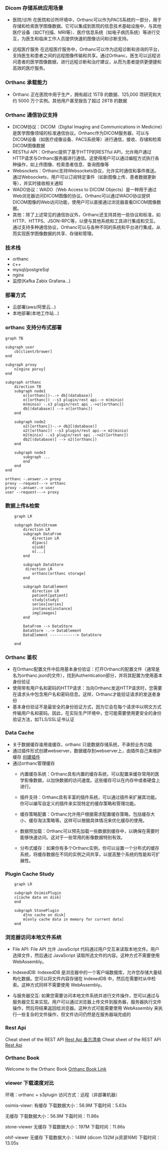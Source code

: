 ### Dicom 存储系统应用场景

- 医院/诊所 在医院和诊所环境中，Orthanc可以作为PACS系统的一部分，用于存储和检索医学图像数据。它可以集成到医院的信息技术基础设施中，与其他医疗设备（如CT扫描、MRI等）、医疗信息系统（如电子病历系统）等进行交互，为医生和临床工作人员提供快速的图像访问和诊断支持。

- 远程医疗服务 在远程医疗服务中，Orthanc可以作为远程诊断和咨询的平台，支持医生和患者之间的远程图像传输和共享。通过Orthanc，医生可以远程访问患者的医学图像数据，进行远程诊断和治疗建议，从而为患者提供更便捷和高效的医疗服务。


### Orthanc 承载能力
-  Orthanc 正在医院中用于生产，拥有超过 15TB 的数据、125,000 项研究和大约 5000 万个实例。其他用户甚至报告了超过 28TB 的数据

### Orthanc 通信协议支持
- DICOM协议：DICOM（Digital Imaging and Communications in Medicine）是医学图像领域的标准通信协议。Orthanc作为DICOM服务器，可以与DICOM设备（如医疗成像设备、PACS系统等）进行通信，接收、存储和检索DICOM图像数据
- RESTful API：Orthanc提供了基于HTTP的RESTful API，允许用户通过HTTP请求与Orthanc服务器进行通信。这使得用户可以通过编程方式执行各种操作，如上传图像、检索患者信息、查询图像等
- Websockets：Orthanc支持Websockets协议，允许实时通信和事件推送。通过Websockets，用户可以订阅特定事件（如新图像上传、患者数据更新等），并实时接收相关通知
- WADO协议：WADO（Web Access to DICOM Objects）是一种用于通过Web浏览器访问DICOM图像的协议。Orthanc可以通过WADO协议提供DICOM图像的Web访问功能，使用户可以直接通过浏览器查看DICOM图像数据。
- 其他：除了上述常见的通信协议外，Orthanc还支持其他一些协议和标准，如HTTP、HTTPS、JSON-RPC等，以便与其他系统和工具进行集成和交互。
通过支持多种通信协议，Orthanc可以与各种不同的系统和平台进行集成，从而实现医学图像数据的共享、存储和管理。

### 技术栈
- orthanc 
- c++ 
- mysql/postgreSql  
- nginx  
- 监控(Kafka Zabix Grafana...)

### 部署方式
- 云部署(aws/阿里云...)
- 本地部署(本地工作站...)

### orthanc 支持分布式部署

```mermaid
graph TB

subgraph user
    cb[client/brower]
end

subgraph proxy
    n[nginx porxy]
end

subgraph orthanc
    direction TB
    subgraph node1
        o([orthanc])-.-> db[(database)]
        o([orthanc]) --s3 plugin/rest api--> m(minio)
        m(minio) -.s3 plugin/rest api .->o([orthanc])
        db[(database)] --> o([orthanc])
    end 

    subgraph node2
        o2([orthanc])-.-> db2[(database)]
        o2([orthanc]) --s3 plugin/rest api--> m2(minio)
        m2(minio) -.s3 plugin/rest api .->o2([orthanc])
        db2[(database)] --> o2([orthanc])
    end 

    subgraph node3
        subgraph ...
        end
    end 
end

orthanc -.answer.-> proxy
proxy --request---> orthanc
proxy -.answer.-> user
user --request---> proxy

```

### 数据上传&检索

```mermaid
    graph LR

    subgraph DatsStream
        direction LR
        subgraph DataFrom
            direction LR
            d[pacs]
            u[usb]
            o[...]
        end
   
        subgraph DataStore
         direction LR
            orthanc[orthanc storage]
        end

        subgraph DataElement
            direction LR
            patient[patient]
            study[study]
            series[series]
            instance[instance]
            img[images]
        end

        DataFrom --> DataStore
        DataStore -.-> DataElement
        DataElement ------------> DataStore
    
    end

```

### Orthanc 鉴权
- 在Orthanc配置文件中启用基本身份验证：打开Orthanc的配置文件（通常是名为orthanc.json的文件），找到Authentication部分，并将其配置为使用基本身份验证
- 使用带有用户名和密码的HTTP请求：当向Orthanc发送HTTP请求时，您需要在请求头中包含用户名和密码信息。这样，Orthanc才能验证请求的发送者身份
- 基本身份验证不是最安全的身份验证方式，因为它会在每个请求中以明文方式传输用户名和密码。因此，在实际生产环境中，您可能需要使用更安全的身份验证方法，如TLS/SSL证书认证

### Data Cache  
- 关于数据缓存谁用谁缓存，orthanc 只是数据存储系统，不承担业务功能
- 通过插件形式创建webserver，数据缓存到webserver上，由插件自己来维护缓存 [创建插件](https://orthanc.uclouvain.be/book/developers/creating-plugins.html)
- 通过orthanc管理缓存
  - 内置缓存系统：Orthanc具有内置的缓存系统，可以配置来缓存常用的医学影像数据，以加快数据的访问速度。这些缓存可以在内存中或者硬盘上进行。

  - 插件支持：Orthanc具有丰富的插件系统，可以通过插件来扩展其功能。你可以编写自定义的插件来实现特定的缓存策略和管理功能。

  - 缓存策略配置：Orthanc允许用户根据需求配置缓存策略，包括缓存大小、缓存淘汰策略等。这样可以根据具体情况来优化缓存的使用。

  - 数据预加载：Orthanc可以预先加载一些数据到缓存中，以确保在需要时能够快速访问。这对于一些常用的影像数据特别有效。

  - 分布式缓存：如果你有多个Orthanc实例，你可以设置一个分布式的缓存系统，将缓存数据在不同的实例之间共享，以提高整个系统的性能和可扩展性。


### Plugin Cache Study
```mermaid
    graph LR
    
    subgraph OsimisPlugin
    c[cache data on disk]
    end

    subgraph StonePlugin
        d[no cache on disk]
        m[only cache data in memory for current data]
    end

```


### 浏览器访问本地文件系统

- File API: File API 允许 JavaScript 代码通过用户交互来读取本地文件。用户选择文件，然后通过 JavaScript 读取所选文件的内容。这种方式不需要使用 WebAssembly。

- IndexedDB: IndexedDB 是浏览器中的一个客户端数据库，允许您存储大量结构化数据。您可以将文件内容存储在 IndexedDB 中，然后在需要时从中检索。这种方式同样不需要使用 WebAssembly。

- 与服务器交互: 如果您需要访问本地文件系统并进行文件操作，您可以通过与服务器交互来实现。用户可以通过浏览器上传文件到服务器，服务器执行文件操作，然后将结果返回给浏览器。这种方式可能需要使用 WebAssembly 来执行一些复杂的文件操作，但文件访问仍然是在服务器端完成的

### Rest Api 
Cheat sheet of the REST API [Rest Api 备忘清单](https://orthanc.uclouvain.be/book/users/rest-cheatsheet.html)
Cheat sheet of the REST API [Rest Api](https://orthanc.uclouvain.be/api/index.html)

### Orthanc Book
Welcome to the Orthanc Book [Orthanc Book Link](https://orthanc.uclouvain.be/book/index.html)


### viewer 下载速度对比
环境：orthanc + s3plugin
访问方式：远程（非部署机器）

osimis-viewr:
有缓存
下载数据大小：56.9M
下载时间：5.63s

无缓存
下载数据大小：56.9M
下载时间：11.86s

stone-viewer 
无缓存
下载数据大小：197M
下载时间：11.86s

ohif-viewer
无缓存
下载数据大小：148M (dicom 132M js资源16M)
下载时间：13.05s